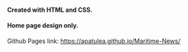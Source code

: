 
#### Created with HTML and CSS.
#### Home page design only. 

Github Pages link: https://apatulea.github.io/Maritime-News/

